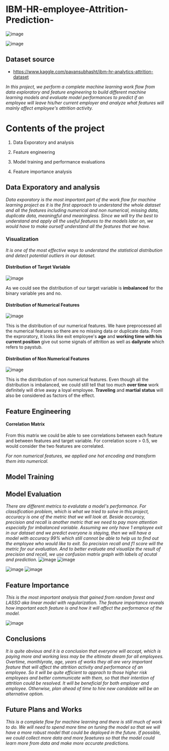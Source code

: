 # IBM-HR-employee-Attrition-Prediction-
![image](https://github.com/Poojamotekar/IBM-HR-Analytics-Employee-Attrition-Performance/assets/66488693/2c27241e-dbb0-4c00-ad66-3a3eecf66c67)

![image](https://github.com/Poojamotekar/IBM-HR-Analytics-Employee-Attrition-Performance/assets/66488693/770b5b07-abfc-4ce8-9b85-36497106f2d3)

## Dataset source
- https://www.kaggle.com/pavansubhasht/ibm-hr-analytics-attrition-dataset

*In this project, we perform a complete machine learning work flow from data exploratory and feature engineering to build different machine learning models and evaluate model performances to predict if an employee will leave his/her current employer and analyze what features will mainly affect employee's attrition activity.*

# Contents of the project
  
  1. Data Exporatory and analysis

  2. Feature engineering

  3. Model training and performance evaluations

  4. Feature importance analysis

## Data Exporatory and analysis

*Data exporatory is the most important part of the work flow for machine learning project as it is the first approach to understand the whole dataset and all the features including numerical and non numerical, missing data, duplicate data, meaningful and meaningless. Since we will try the best to understand and apply all the useful features to the models later on, we would have to make ourself understand all the features that we have.*

### Visualization
*It is one of the most effective ways to understand the statistical distribution and detect potential outliers in our dataset.*

#### Distribution of Target Variable
![image](https://github.com/Poojamotekar/IBM-HR-Analytics-Employee-Attrition-Performance/assets/66488693/f95e6e71-7f89-46f0-b293-296c586aab43)
 
 As we could see the distribution of our target variable is **imbalanced** for the binary variable yes and no.

#### Distribution of Numerical Features 
![image](https://github.com/Poojamotekar/IBM-HR-Analytics-Employee-Attrition-Performance/assets/66488693/504cd43c-51ea-4711-9be7-58fe1fee627d)

This is the distribution of our numerical features. We have preprocessed all the numerical features so there are no missing data or duplicate data. 
From the exproratory, it looks like exit employee's **age** and **working time with his current position** give out some signals of attrition as well as **dailyrate** which refers to paystub.

#### Distribution of Non Numerical Features
![image](https://github.com/Poojamotekar/IBM-HR-Analytics-Employee-Attrition-Performance/assets/66488693/9cfd0876-1c58-44e0-881b-1fadb175deee)

This is the distribution of non numerical features. Even though all the distribution is imbalanced, we could still tell that too much **over time** work definitely will drive away a loyal employee. **Traveling** and **martial status** will also be considered as factors of the effect.

## Feature Engineering

#### Correlation Matrix

From this matrix we could be able to see correlations between each feature and between features and target variable. For correlation score > 0.5, we would consider the two features are correlated.

*For non numerical features, we applied one hot encoding and transform them into numerical.*

## Model Training


## Model Evaluation

*There are different metrics to evalutate a model's performance. For classification problem, which is what we tried to solve in this project, accuracy is one of the metric that we will look at. Beside accuracy, precision and recall is another metric that we need to pay more attention especially for imbalanced variable. Assuming we only have 1 employee exit in our dataset and we predict everyone is staying, then we will have a model with accuracy 99% which still cannot be able to help us to find out the employee who would like to exit. So precision recall and f1 score will the metric for our evaluation. And to better evaluate and visualize the result of precision and recell, we use confusion matrix graph with labels of acutal and prediction.*
![image](https://github.com/Poojamotekar/IBM-HR-Analytics-Employee-Attrition-Performance/assets/66488693/7ea5af15-3002-474a-8971-d0881dd7b4f8)  ![image](https://github.com/Poojamotekar/IBM-HR-Analytics-Employee-Attrition-Performance/assets/66488693/4eeeb2ea-0a3c-4f54-bc03-8af54163a015)



 ![image](https://github.com/Poojamotekar/IBM-HR-Analytics-Employee-Attrition-Performance/assets/66488693/1571c9ba-5873-4807-a7ac-9425a63e704e) ![image](https://github.com/Poojamotekar/IBM-HR-Analytics-Employee-Attrition-Performance/assets/66488693/8368bc4e-ff75-4707-b03b-d566b0b0f999)



## Feature Importance

*This is the most important analysis that gained from random forest and LASSO aka linear model with regularization. The feature importance reveals how important each feature is and how it will affect the performance of the model.*

![image](https://github.com/Poojamotekar/IBM-HR-Analytics-Employee-Attrition-Performance/assets/66488693/4a4d4801-3408-4707-bc6c-6a158c65a903)


## Conclusions

*It is quite obvious and it is a conclusion that everyone will accept, which is paying more and working less may be the eltimate dream for all employees.
Overtime, monthlyrate, age, years of works they all are very important feature that will affect the attrition activity and performance of an employee. So it will be quite efficient to apprach to those higher risk employees and better communicate with them, so that their intention of attrition could be resolved. It will be beneficial for both employer and employee. Otherwise, plan ahead of time to hire new candidate will be an alternative option.*

## Future Plans and Works

*This is a complete flow for machine learning and there is still much of work to do. We will need to spend more time on tuning the model so that we will have a more robust model that could be deployed in the future. If possible, we could collect more data and more feaetures so that the model could learn more from data and make more accurate predictions.*
